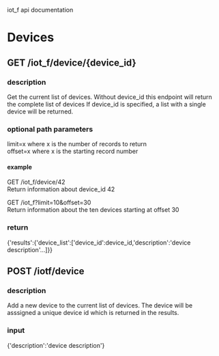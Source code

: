 iot_f api documentation

# Devices

## GET /iot_f/device/{device_id}
### description
Get the current list of devices.
Without device_id this endpoint will return the complete list of devices
If device_id is specified, a list with a single device will be returned.

### optional path parameters
limit=x where x is the number of records to return<br/>
offset=x where x is the starting record number
#### example
GET /iot_f/device/42<br/>
Return information about device_id 42

GET /iot_f?limit=10&offset=30<br/>
Return information about the ten devices starting at offset 30

### return
{'results':{'device_list':['device_id':device_id,'description':'device description'...]}}

## POST /iotf/device
### description
Add a new device to the current list of devices.  The device will be asssigned a unique device id which is returned in the results.
### input
{'description':'device description'}

